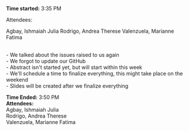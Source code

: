 **Time started:** 3:35 PM

Attendees:

Agbay, Ishmaiah Julia
Rodrigo, Andrea Therese
Valenzuela, Marianne Fatima

<br/>- We talked about the issues raised to us again
<br/>- We forgot to update our GitHub
<br/>- Abstract isn't started yet, but will start within this week
<br/>- We'll schedule a time to finalize everything, this might take place on the weekend
<br/>- Slides will be created after we finalize everything


**Time Ended:** 3:50 PM
<br/>**Attendees:** 
<br/>Agbay, Ishmaiah Julia
<br/>Rodrigo, Andrea Therese
<br/>Valenzuela, Marianne Fatima


